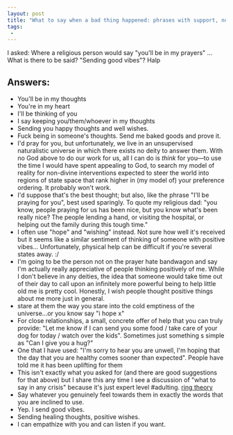 ```yaml
---
layout: post
title: "What to say when a bad thing happened: phrases with support, not consolation"
tags:
 -
---
```


I asked: Where a religious person would say "you'll be in my prayers" ... What is there to be said? "Sending good vibes"? Halp

Answers:
-
- You'll be in my thoughts
- You're in my heart
- I'll be thinking of you
- I say keeping you/them/whoever in my thoughts
- Sending you happy thoughts and well wishes.
- Fuck being in someone's thoughts. Send me baked goods and prove it.
- I'd pray for you, but unfortunately, we live in an unsupervised naturalistic universe in which there exists no deity to answer them. With no God above to do our work for us, all I can do is _think_ for you—to use the time I would have spent appealing to God, to search my model of reality for non-divine interventions expected to steer the world into regions of state space that rank higher in (my model of) your preference ordering. It probably won't work.
- I'd suppose that's the best thought; but also, like the phrase "I'll be praying for you", best used sparingly. To quote my religious dad: "you know, people praying for us has been nice, but you know what's been really nice? The people lending a hand, or visiting the hospital, or helping out the family during this tough time."
- I often use "hope" and "wishing" instead. Not sure how well it's received but it seems like a similar sentiment of thinking of someone with positive vibes... Unfortunately, physical help can be difficult if you're several states away. :/
- I'm going to be the person not on the prayer hate bandwagon and say I'm actually really appreciative of people thinking positively of me.
While I don't believe in any deities, the idea that someone would take time out of their day to call upon an infinitely more powerful being to help little old me is pretty cool. Honestly, I wish people thought positive things about me more just in general.
- stare at them the way you stare into the cold emptiness of the universe...or you know say "i hope x"
- For close relationships, a small, concrete offer of help that you can truly provide: "Let me know if I can send you some food / take care of your dog for today / watch over the kids". Sometimes just something s simple as "Can I give you a hug?"
- One that I have used: "I'm sorry to hear you are unwell, I'm hoping that the day that you are healthy comes sooner than expected". People have told me it has been uplifting for them
- This isn't exactly what you asked for (and there are good suggestions for that above) but I share this any time I see a discussion of "what to say in any crisis" because it's just expert level #adulting. [ring theory](http://articles.latimes.com/2013/apr/07/opinion/la-oe-0407-silk-ring-theory-20130407)
- Say whatever you genuinely feel towards them in exactly the words that you are inclined to use.
- Yep. I send good vibes.
- Sending healing thoughts, positive wishes.
- I can empathize with you and can listen if you want.
